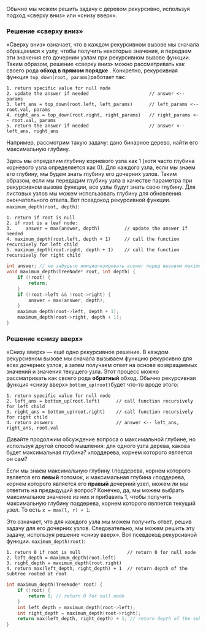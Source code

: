 Обычно мы можем решить задачу с деревом рекурсивно, используя подход «сверху вниз» или «снизу вверх».

### Решение «сверху вниз»

«Сверху вниз» означает, что в каждом рекурсивном вызове мы сначала обращаемся к узлу, чтобы получить некоторые значения, и передаем эти значения его дочерним узлам при рекурсивном вызове функции. Таким образом, решение «сверху вниз» можно рассматривать как своего рода **обход в прямом порядке** . Конкретно, рекурсивная функция `top_down(root, params)`работает так:

```
1. return specific value for null node
2. update the answer if needed                      // answer <-- params
3. left_ans = top_down(root.left, left_params)      // left_params <-- root.val, params
4. right_ans = top_down(root.right, right_params)   // right_params <-- root.val, params
5. return the answer if needed                      // answer <-- left_ans, right_ans
```

Например, рассмотрим такую ​​задачу: дано бинарное дерево, найти его максимальную глубину.

Здесь мы определим глубину корневого узла как 1 (хотя часто глубина корневого узла определяется как 0). Для каждого узла, если мы знаем его глубину, мы будем знать глубину его дочерних узлов. Таким образом, если мы передадим глубину узла в качестве параметра при рекурсивном вызове функции, все узлы будут знать свою глубину. Для листовых узлов мы можем использовать глубину для обновления окончательного ответа. Вот псевдокод рекурсивной функции. `maximum_depth(root, depth)`:

```
1. return if root is null
2. if root is a leaf node:
3.     answer = max(answer, depth)         // update the answer if needed
4. maximum_depth(root.left, depth + 1)     // call the function recursively for left child
5. maximum_depth(root.right, depth + 1)    // call the function recursively for right child
```

```c++
int answer; // не забудьте инициализировать answer перед вызовом maximum_thought
void maximum_depth(TreeNode* root, int depth) {
    if (!root) {
        return;
    }
    if (!root->left && !root->right) {
        answer = max(answer, depth);
    }
    maximum_depth(root->left, depth + 1);
    maximum_depth(root->right, depth + 1);
}
```

### Решение «снизу вверх»

«Снизу вверх» — ещё одно рекурсивное решение. В каждом рекурсивном вызове мы сначала вызываем функцию рекурсивно для всех дочерних узлов, а затем получаем ответ на основе возвращаемых значений и значения текущего узла. Этот процесс можно рассматривать как своего рода **обратный** обход. Обычно рекурсивная функция «снизу вверх» `bottom_up(root)`будет что-то вроде этого:

```
1. return specific value for null node
2. left_ans = bottom_up(root.left)      // call function recursively for left child
3. right_ans = bottom_up(root.right)    // call function recursively for right child
4. return answers                       // answer <-- left_ans, right_ans, root.val
```
 
Давайте продолжим обсуждение вопроса о максимальной глубине, но используя другой способ мышления: для одного узла дерева, какова будет максимальная глубина? `x`поддерева, корнем которого является он сам?

Если мы знаем максимальную глубину `l`поддерева, корнем которого является его **левый** потомок, и максимальная глубина `r`поддерева, корнем которого является его **правый** дочерний узел, можем ли мы ответить на предыдущий вопрос? Конечно, да, мы можем выбрать максимальное значение из них и прибавить 1, чтобы получить максимальную глубину поддерева, корнем которого является текущий узел. То есть `x = max(l, r) + 1`.

Это означает, что для каждого узла мы можем получить ответ, решив задачу для его дочерних узлов. Следовательно, мы можем решить эту задачу, используя решение «снизу вверх». Вот псевдокод рекурсивной функции. `maximum_depth(root)`:

```
1. return 0 if root is null                 // return 0 for null node
2. left_depth = maximum_depth(root.left)
3. right_depth = maximum_depth(root.right)
4. return max(left_depth, right_depth) + 1  // return depth of the subtree rooted at root
```

```c++
int maximum_depth(TreeNode* root) {
    if (!root) {
        return 0; // return 0 for null node
    }
    int left_depth = maximum_depth(root->left);
    int right_depth = maximum_depth(root->right);
    return max(left_depth, right_depth) + 1; // return depth of the subtree rooted at root
}
```